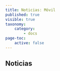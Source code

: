```yaml
---
title: Noticias: Móvil
published: true
visible: true
taxonomy:
    category:
        - docs
page-toc:
    active: false
---
```


## Noticias
